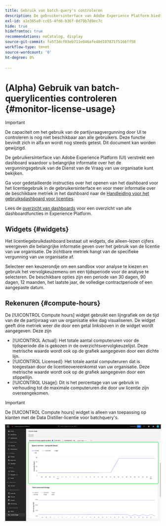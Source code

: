 ```yaml
---
title: Gebruik van batch-query's controleren
description: De gebruikersinterface van Adobe Experience Platform biedt een dashboard waarmee u belangrijke informatie kunt bekijken over het gebruik van de Data Distiller-licentie van uw organisatie.
exl-id: a1e365a0-cc65-4fd6-b36f-8d79b7d9ec7c
hide: true
hidefromtoc: true
recommendations: noCatalog, display
source-git-commit: fa573dcf03eb711e946afe40d107871f5166ff58
workflow-type: tm+mt
source-wordcount: '0'
ht-degree: 0%

---
```


# (Alpha) Gebruik van batch-querylicenties controleren {#monitor-license-usage}

>[!IMPORTANT]
>
>De capaciteit om het gebruik van de partijvraagvergunning door UI te controleren is nog niet beschikbaar aan alle gebruikers. Deze functie bevindt zich in alfa en wordt nog steeds getest. Dit document kan worden gewijzigd.

De gebruikersinterface van Adobe Experience Platform (UI) verstrekt een dashboard waardoor u belangrijke informatie over het de vergunningsgebruik van de Dienst van de Vraag van uw organisatie kunt bekijken.

Ga voor gedetailleerde instructies over het openen van het dashboard voor het licentiegebruik in de gebruikersinterface en voor meer informatie over de beschikbare metriek in het dashboard naar de [Handleiding voor het gebruiksdashboard voor licenties](../../dashboards/guides/license-usage.md).

Lees de [overzicht van dashboards](../../dashboards/home.md) voor een overzicht van alle dashboardfuncties in Experience Platform.

## Widgets {#widgets}

Het licentiegebruikdashboard bestaat uit widgets, die alleen-lezen cijfers weergeven die belangrijke informatie geven over het gebruik van de licentie van uw organisatie. De zichtbare metriek hangt van de specifieke vergunning van uw organisatie af.

Selecteer een keuzerondje om een sandbox voor analyse te kiezen en gebruik het vervolgkeuzemenu om een tijdsperiode voor de analyse te selecteren. De beschikbare opties zijn een periode van 30 dagen, 90 dagen, 12 maanden, het laatste jaar, de volledige contractperiode of een aangepaste datum.

## Rekenuren {#compute-hours}

De [!UICONTROL Compute hours] widget gebruikt een lijngrafiek om de tijd van de de partijvraag van uw organisatie elke dag visualiseren. De widget geeft drie metriek weer die door een getal linksboven in de widget wordt aangegeven. Deze zijn

- [!UICONTROL Actual]: Het totale aantal computeruren voor de tijdsperiode die is gekozen in de overzichtsvervolgkeuzelijst. Deze metrische waarde wordt ook op de grafiek aangegeven door een dichte lijn.
- [!UICONTROL Licensed]: Het totale aantal computeruren dat is toegestaan door de licentieovereenkomst van uw organisatie. Deze metrische waarde wordt ook op de grafiek aangegeven door een stippellijn.
- [!UICONTROL Usage]: Dit is het percentage van uw gebruik in verhouding tot de maximale computeruren die door uw licentie zijn overeengekomen.

>[!IMPORTANT]
>
>De [!UICONTROL Compute hours] widget is alleen van toepassing op klanten met de Data Distiller-licentie voor batchquery&#39;s.

![Het licentieverbruiksdashboard met de widget computeruren gemarkeerd.](../images/data-distiller/compute-hours.png)

